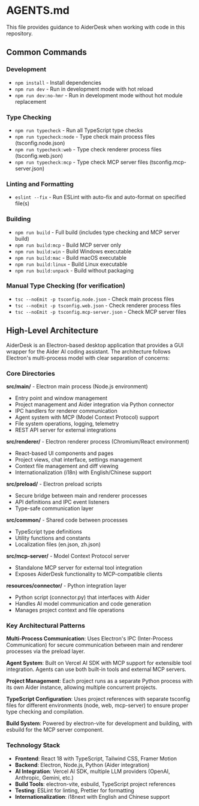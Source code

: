 # AGENTS.md
This file provides guidance to AiderDesk when working with code in this repository.

## Common Commands

### Development
- `npm install` - Install dependencies
- `npm run dev` - Run in development mode with hot reload
- `npm run dev:no-hmr` - Run in development mode without hot module replacement

### Type Checking
- `npm run typecheck` - Run all TypeScript type checks
- `npm run typecheck:node` - Type check main process files (tsconfig.node.json)
- `npm run typecheck:web` - Type check renderer process files (tsconfig.web.json)
- `npm run typecheck:mcp` - Type check MCP server files (tsconfig.mcp-server.json)

### Linting and Formatting
- `eslint --fix` - Run ESLint with auto-fix and auto-format on specified file(s)

### Building
- `npm run build` - Full build (includes type checking and MCP server build)
- `npm run build:mcp` - Build MCP server only
- `npm run build:win` - Build Windows executable
- `npm run build:mac` - Build macOS executable
- `npm run build:linux` - Build Linux executable
- `npm run build:unpack` - Build without packaging

### Manual Type Checking (for verification)
- `tsc --noEmit -p tsconfig.node.json` - Check main process files
- `tsc --noEmit -p tsconfig.web.json` - Check renderer process files
- `tsc --noEmit -p tsconfig.mcp-server.json` - Check MCP server files

## High-Level Architecture

AiderDesk is an Electron-based desktop application that provides a GUI wrapper for the Aider AI coding assistant. The architecture follows Electron's multi-process model with clear separation of concerns:

### Core Directories

**src/main/** - Electron main process (Node.js environment)
- Entry point and window management
- Project management and Aider integration via Python connector
- IPC handlers for renderer communication
- Agent system with MCP (Model Context Protocol) support
- File system operations, logging, telemetry
- REST API server for external integrations

**src/renderer/** - Electron renderer process (Chromium/React environment)
- React-based UI components and pages
- Project views, chat interface, settings management
- Context file management and diff viewing
- Internationalization (i18n) with English/Chinese support

**src/preload/** - Electron preload scripts
- Secure bridge between main and renderer processes
- API definitions and IPC event listeners
- Type-safe communication layer

**src/common/** - Shared code between processes
- TypeScript type definitions
- Utility functions and constants
- Localization files (en.json, zh.json)

**src/mcp-server/** - Model Context Protocol server
- Standalone MCP server for external tool integration
- Exposes AiderDesk functionality to MCP-compatible clients

**resources/connector/** - Python integration layer
- Python script (connector.py) that interfaces with Aider
- Handles AI model communication and code generation
- Manages project context and file operations

### Key Architectural Patterns

**Multi-Process Communication**: Uses Electron's IPC (Inter-Process Communication) for secure communication between main and renderer processes via the preload layer.

**Agent System**: Built on Vercel AI SDK with MCP support for extensible tool integration. Agents can use both built-in tools and external MCP servers.

**Project Management**: Each project runs as a separate Python process with its own Aider instance, allowing multiple concurrent projects.

**TypeScript Configuration**: Uses project references with separate tsconfig files for different environments (node, web, mcp-server) to ensure proper type checking and compilation.

**Build System**: Powered by electron-vite for development and building, with esbuild for the MCP server component.

### Technology Stack
- **Frontend**: React 18 with TypeScript, Tailwind CSS, Framer Motion
- **Backend**: Electron, Node.js, Python (Aider integration)
- **AI Integration**: Vercel AI SDK, multiple LLM providers (OpenAI, Anthropic, Gemini, etc.)
- **Build Tools**: electron-vite, esbuild, TypeScript project references
- **Testing**: ESLint for linting, Prettier for formatting
- **Internationalization**: i18next with English and Chinese support
